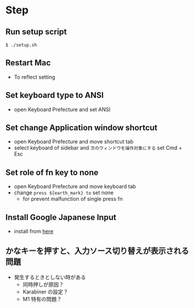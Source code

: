 <!-- START doctoc -->
<!-- END doctoc -->

# Step

## Run setup script

```shell
$ ./setup.sh
```

## Restart Mac

- To reflect setting

## Set keyboard type to ANSI

- open Keyboard Prefecture and set ANSI

## Set change Application window shortcut

- open Keyboard Prefecture and move shortcut tab
- select keyboard of sidebar and `次のウィンドウを操作対象にする` set Cmd + Esc

## Set role of fn key to none

- open Keyboard Prefecture and move keyboard tab
- change `press ${earth_mark} to` set none
    - for prevent malfunction of single press fn

## Install Google Japanese Input

- install from [here](https://www.google.co.jp/ime/)

## かなキーを押すと、入力ソース切り替えが表示される問題

- 発生するときとしない時がある
    - 同時押しが原因？
    - Karabiner の設定？
    - M1 特有の問題？